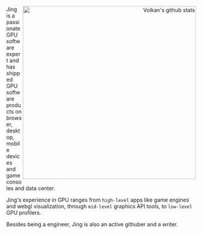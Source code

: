 <p align="right">
  <a href="https://github.com/anuraghazra/github-readme-stats">
    <img width="460" align="right" alt="Volkan's github stats" src="https://github-readme-stats.vercel.app/api?username=vinjn&theme=dark&show_icons=true" />
  </a>
</p>

Jing is a passionate GPU software expert and has shipped GPU software products on browser, desktop, mobile devices and game consoles and data center.

Jing's experience in GPU ranges from `high-level` apps like game engines and webgl visualization, through `mid-level` graphics API tools, to `low-level` GPU profilers.

Besides being a engineer, Jing is also an active githuber and a writer.

